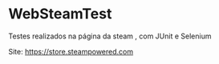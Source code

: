 # WebSteamTest
Testes realizados na página da steam , com JUnit e Selenium

Site:
https://store.steampowered.com
